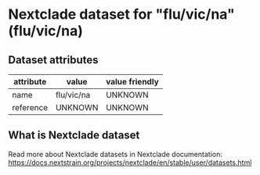 # Nextclade dataset for "flu/vic/na" (flu/vic/na)


## Dataset attributes

| attribute            | value                | value friendly                           |
| -------------------- | -------------------- | ---------------------------------------- |
| name                 | flu/vic/na           | UNKNOWN                                  |
| reference            | UNKNOWN              | UNKNOWN                                  |


## What is Nextclade dataset

Read more about Nextclade datasets in Nextclade documentation: https://docs.nextstrain.org/projects/nextclade/en/stable/user/datasets.html
